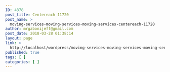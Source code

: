 ```yaml
---
ID: 4378
post_title: Centereach 11720
post_name: >
  moving-services-moving-services-moving-services-centereach-11720
author: mrgabonijeff@gmail.com
post_date: 2018-03-28 01:38:14
layout: page
link: >
  http://localhost/wordpress/moving-services-moving-services-moving-services-centereach-11720/
published: true
tags: [ ]
categories: [ ]
---
```

